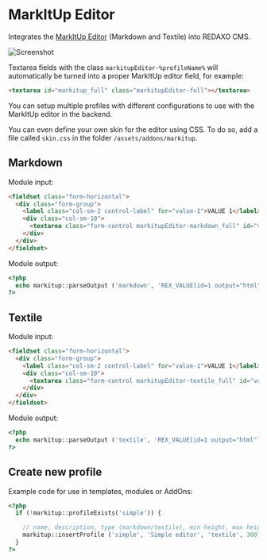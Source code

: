 # MarkItUp Editor

Integrates the [MarkItUp Editor](http://markitup.jaysalvat.com/) (Markdown and Textile) into REDAXO CMS.

![Screenshot](https://raw.githubusercontent.com/FriendsOfREDAXO/markitup/assets/rex_markitup.png)

Textarea fields with the class `markitupEditor-%profileName%` will automatically be turned into a proper MarkItUp editor field, for example:

```html
<textarea id="markitup_full" class="markitupEditor-full"></textarea>
```

You can setup multiple profiles with different configurations to use with the MarkItUp editor in the backend.

You can even define your own skin for the editor using CSS. To do so, add a file called `skin.css` in the folder `/assets/addons/markitup`.


## Markdown

Module input:

```html
<fieldset class="form-horizontal">
  <div class="form-group">
    <label class="col-sm-2 control-label" for="value-1">VALUE 1</label>
    <div class="col-sm-10">
      <textarea class="form-control markitupEditor-markdown_full" id="value-1" name="REX_INPUT_VALUE[1]">REX_VALUE[1]</textarea>
    </div>
  </div>
</fieldset>
```

Module output:

```php
<?php
  echo markitup::parseOutput ('markdown', 'REX_VALUE[id=1 output="html"]');
?>
```

## Textile

Module input:

```html
<fieldset class="form-horizontal">
  <div class="form-group">
    <label class="col-sm-2 control-label" for="value-1">VALUE 1</label>
    <div class="col-sm-10">
      <textarea class="form-control markitupEditor-textile_full" id="value-1" name="REX_INPUT_VALUE[1]">REX_VALUE[1]</textarea>
    </div>
  </div>
</fieldset>
```

Module output:

```php
<?php
  echo markitup::parseOutput ('textile', 'REX_VALUE[id=1 output="html"]');
?>
```

## Create new profile

Example code for use in templates, modules or AddOns:

```php
<?php
  if (!markitup::profileExists('simple')) {

    // name, description, type (markdown/textile), min height, max height, url type (relative/absolute), buttons
    markitup::insertProfile ('simple', 'Simple editor', 'textile', 300, 800, 'relative', 'bold,italic');
  }
?>
```

